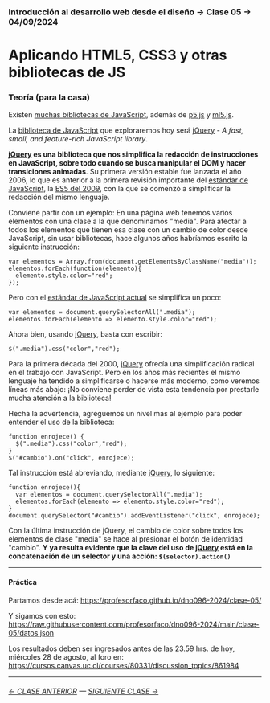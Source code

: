 ### Introducción al desarrollo web desde el diseño → Clase 05 → 04/09/2024

# Aplicando HTML5, CSS3 y otras bibliotecas de JS

### Teoría (para la casa)

Existen [muchas bibliotecas de JavaScript](https://en.wikipedia.org/wiki/List_of_JavaScript_libraries), además de [p5.js](https://p5js.org/es/) y [ml5.js](https://ml5js.org/). 

La [biblioteca de JavaScript](https://en.wikipedia.org/wiki/List_of_JavaScript_libraries) que exploraremos hoy será [jQuery](https://jquery.com/) - *A fast, small, and feature-rich JavaScript library*.

**[jQuery](https://jquery.com/) es una biblioteca que nos simplifica la redacción de instrucciones en JavaScript, sobre todo cuando se busca manipular el DOM y hacer transiciones animadas**. Su primera versión estable fue lanzada el año 2006, lo que es anterior a la primera revisión importante del [estándar de JavaScript](https://en.wikipedia.org/wiki/ECMAScript), la [ES5 del 2009](https://www.w3schools.com/js/js_es5.asp), con la que se comenzó a simplificar la redacción del mismo lenguaje.

Conviene partir con un ejemplo: En una página web tenemos varios elementos con una clase a la que denominamos "media". Para afectar a todos los elementos que tienen esa clase con un cambio de color desde JavaScript, sin usar bibliotecas, hace algunos años habríamos escrito la siguiente instrucción:

```
var elementos = Array.from(document.getElementsByClassName("media"));
elementos.forEach(function(elemento){
  elemento.style.color="red";
});
```

Pero con el [estándar de JavaScript actual](https://www.w3schools.com/js/js_versions.asp) se simplifica un poco:

```
var elementos = document.querySelectorAll(".media");
elementos.forEach(elemento => elemento.style.color="red");
```

Ahora bien, usando [jQuery](https://jquery.com/), basta con escribir:

```
$(".media").css("color","red");
```

Para la primera década del 2000, [jQuery](https://jquery.com/) ofrecía una simplificación radical en el trabajo con JavaScript. Pero en los años más recientes el mismo lenguaje ha tendido a simplificarse o hacerse más moderno, como veremos líneas más abajo: ¡No conviene perder de vista esta tendencia por prestarle mucha atención a la biblioteca!

Hecha la advertencia, agreguemos un nivel más al ejemplo para poder entender el uso de la biblioteca: 

```
function enrojece() {
  $(".media").css("color","red");
}
$("#cambio").on("click", enrojece);
```

Tal instrucción está abreviando, mediante [jQuery](https://jquery.com/), lo siguiente:

```
function enrojece(){
  var elementos = document.querySelectorAll(".media");
  elementos.forEach(elemento => elemento.style.color="red");  
}
document.querySelector("#cambio").addEventListener("click", enrojece);
```

Con la última instrucción de jQuery, el cambio de color sobre todos los elementos de clase "media" se hace al presionar el botón de identidad "cambio". **Y ya resulta evidente que la clave del uso de [jQuery](https://jquery.com/) está en la concatenación de un selector y una acción: `$(selector).action()`** 

- - - - - - -

#### Práctica

Partamos desde acá: https://profesorfaco.github.io/dno096-2024/clase-05/

Y sigamos con esto: https://raw.githubusercontent.com/profesorfaco/dno096-2024/main/clase-05/datos.json

Los resultados deben ser ingresados antes de las 23.59 hrs. de hoy, miércoles 28 de agosto, al foro en: https://cursos.canvas.uc.cl/courses/80331/discussion_topics/861984

- - - - - - - -

###### [← CLASE ANTERIOR](https://github.com/profesorfaco/dno096-2024/tree/main/clase-04) — [SIGUIENTE CLASE →](https://github.com/profesorfaco/dno096-2024/tree/main/clase-06)

